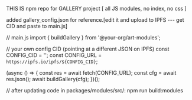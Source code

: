 THIS IS npm repo for GALLERY project [ all JS modules, no index, no css ]

added gallery_config.json for reference.[edit it and upload to IPFS --- get CID and paste to main.js]

// main.js
import { buildGallery } from '@your-org/art-modules';

// your own config CID (pointing at a different JSON on IPFS)
const CONFIG_CID = '<CID>';
const CONFIG_URL = `https://ipfs.io/ipfs/${CONFIG_CID}`;

(async () => {
  const res = await fetch(CONFIG_URL);
  const cfg = await res.json();
  await buildGallery(cfg);
})();

//
after updating code in packages/modules/src/:
npm run build:modules